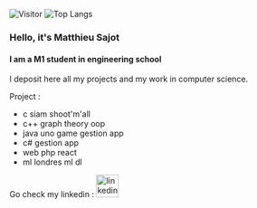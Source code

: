 ![Visitor](https://visitor-badge.laobi.icu/badge?page_id=Cambelau.Cambelau)
![Top Langs](https://github-readme-stats.vercel.app/api/top-langs/?username=Cambelau&layout=compact)

### Hello, it's Matthieu Sajot
#### I am a M1 student in engineering school   

I deposit here all my projects and my work in computer science.

Project :
- c
  siam
  shoot'm'all
- c++
  graph theory
  oop
- java
  uno game
  gestion app
- c#
  gestion app
- web
    php
    react
- ml
    londres
    ml
    dl

Go check my linkedin : [<img src='https://cdn.jsdelivr.net/npm/simple-icons@3.0.1/icons/linkedin.svg' alt='linkedin' height='40'>](https://www.linkedin.com/in/matthieu-sajot-371063193/)  
